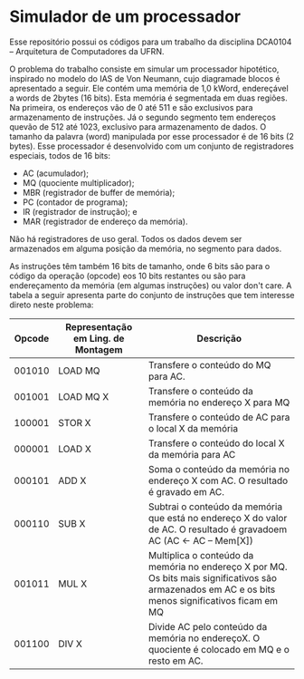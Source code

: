 # Simulador de um processador
Esse repositório possui os códigos para um trabalho da disciplina DCA0104 – Arquitetura de Computadores da UFRN. 

O problema do trabalho consiste em simular um processador hipotético, inspirado no modelo do IAS de Von Neumann, cujo diagramade blocos é apresentado a seguir. Ele contém uma memória de 1,0 kWord, endereçável a words de 2bytes (16 bits). Esta memória é segmentada em duas regiões. Na primeira, os endereços vão de 0 até 511 e são exclusivos para armazenamento de instruções. Já o segundo segmento tem endereços quevão de 512 até 1023, exclusivo para armazenamento de dados. O tamanho da palavra (word) manipulada por esse processador é de 16 bits (2 bytes). Esse processador é desenvolvido com um conjunto de registradores especiais, todos de 16 bits:

- AC (acumulador);
- MQ (quociente multiplicador);
- MBR (registrador de buffer de memória);
- PC (contador de programa);
- IR (registrador de instrução); e
- MAR (registrador de endereço da memória).

Não há registradores de uso geral. Todos os dados devem ser armazenados em alguma posição da memória, no segmento para dados. 

As instruções têm também 16 bits de tamanho, onde 6 bits são para o código da operação (opcode) eos 10 bits restantes ou são para endereçamento da memória (em algumas instruções) ou valor don't care. A tabela a seguir apresenta parte do conjunto de instruções que tem interesse direto neste problema:

| Opcode | Representação em Ling. de Montagem | Descrição |
|---|---|---|
| 001010 | LOAD MQ | Transfere o conteúdo do MQ para AC. |
| 001001 | LOAD MQ X | Transfere o conteúdo da memória no endereço X para MQ |
| 100001 | STOR X | Transfere o conteúdo de AC para o local X da memória |
| 000001 | LOAD X | Transfere o conteúdo do local X da memória para AC |
| 000101 | ADD X | Soma o conteúdo da memória no endereço X com AC. O resultado é gravado em AC. |
| 000110 | SUB X | Subtrai o conteúdo da memória que está no endereço X do valor de AC. O resultado é gravadoem AC (AC ← AC – Mem[X]) |
| 001011 | MUL X | Multiplica o conteúdo da memória no endereço X por MQ. Os bits mais significativos são armazenados em AC e os bits menos significativos ficam em MQ |
| 001100 | DIV X | Divide AC pelo conteúdo da memória no endereçoX. O quociente é colocado em MQ e o resto em AC. |
